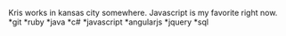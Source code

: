 Kris works in kansas city somewhere. Javascript is my favorite right now.
*git
*ruby
*java
*c#
*javascript
*angularjs
*jquery
*sql
